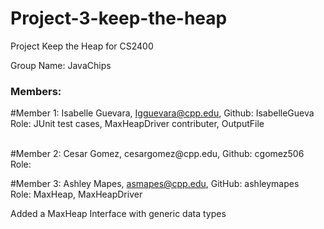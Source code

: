 # Project-3-keep-the-heap
Project Keep the Heap for CS2400

Group Name: JavaChips <br>
### Members:
#Member 1: Isabelle Guevara, Igguevara@cpp.edu, Github: IsabelleGueva<br>
Role: JUnit test cases, MaxHeapDriver contributer, OutputFile

<br>
#Member 2: Cesar Gomez, cesargomez@cpp.edu, Github: cgomez506<br>
Role:
<br>

#Member 3: Ashley Mapes, asmapes@cpp.edu, GitHub: ashleymapes<br>
Role: MaxHeap, MaxHeapDriver

Added a MaxHeap Interface with generic data types